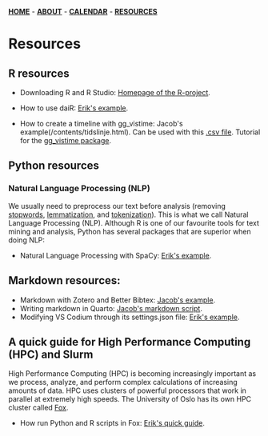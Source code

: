 [**HOME**](/index.md) - [**ABOUT**](/about.md) - [**CALENDAR**](/calendar.md) - [**RESOURCES**](/resources.md)

# Resources

## R resources

* Downloading R and R Studio: [Homepage of the R-project](https://cran.r-project.org/).

* How to use daiR: [Erik's example](/contents/using_dair.html).

* How to create a timeline with gg_vistime: Jacob's example(/contents/tidslinje.html). Can be used with this [.csv file](/contents/tidslinje.csv). Tutorial for the [gg_vistime package](https://shosaco.github.io/vistime/articles/gg_vistime-vignette.html).

## Python resources

### Natural Language Processing (NLP)

We usually need to preprocess our text before analysis (removing [stopwords](https://kavita-ganesan.com/what-are-stop-words/#.Y9kqAq3MJaQ), [lemmatization](https://www.techtarget.com/searchenterpriseai/definition/lemmatization), and [tokenization](https://www.geeksforgeeks.org/nlp-how-tokenizing-text-sentence-words-works/)). This is what we call Natural Language Processing (NLP). Although R is one of our favourite tools for text mining and analysis, Python has several packages that are superior when doing NLP:

* Natural Language Processing with SpaCy: [Erik's example](/contents/spacy_language_processing.html).

## Markdown resources:

* Markdown with Zotero and Better Bibtex: [Jacob's example](/contents/betterbibtex/markdown_zotero.html). 
* Writing markdown in Quarto: [Jacob's markdown script](/contents/miniguide_quarto.html).
* Modifying VS Codium through its settings.json file: [Erik's example](/contents/optimizing_vs_codium.html).

## A quick guide for High Performance Computing (HPC) and Slurm

High Performance Computing (HPC) is becoming increasingly important as we process, analyze, and perform complex calculations of increasing amounts of data. HPC uses clusters of powerful processors that work in parallel at extremely high speeds. The University of Oslo has its own HPC cluster called [Fox](https://www.uio.no/english/services/it/research/hpc/fox/index.html).

* How run Python and R scripts in Fox: [Erik's quick guide](/contents/quick_guide_to_hpc_and_slurm.html).

